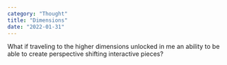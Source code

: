 ```yaml
---
category: "Thought" 
title: "Dimensions"
date: "2022-01-31"
---
```


What if traveling to the higher dimensions unlocked in me an ability to be able to create perspective shifting interactive pieces? 